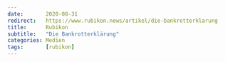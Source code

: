 ```yaml
---
date:       2020-08-31
redirect:   https://www.rubikon.news/artikel/die-bankrotterklarung
title:      Rubikon
subtitle:   "Die Bankrotterklärung"
categories: Medien
tags:       [rubikon]
---
```

